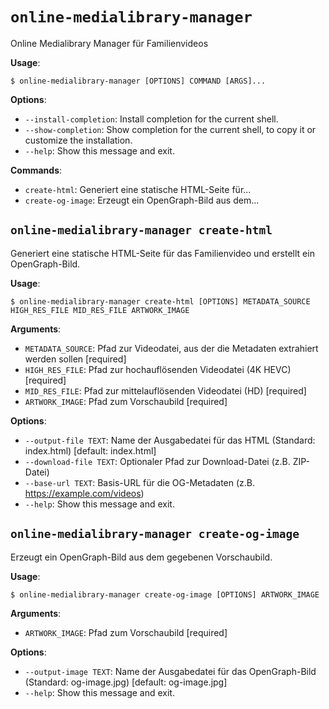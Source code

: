 # `online-medialibrary-manager`

Online Medialibrary Manager für Familienvideos

**Usage**:

```console
$ online-medialibrary-manager [OPTIONS] COMMAND [ARGS]...
```

**Options**:

* `--install-completion`: Install completion for the current shell.
* `--show-completion`: Show completion for the current shell, to copy it or customize the installation.
* `--help`: Show this message and exit.

**Commands**:

* `create-html`: Generiert eine statische HTML-Seite für...
* `create-og-image`: Erzeugt ein OpenGraph-Bild aus dem...

## `online-medialibrary-manager create-html`

Generiert eine statische HTML-Seite für das Familienvideo und erstellt ein OpenGraph-Bild.

**Usage**:

```console
$ online-medialibrary-manager create-html [OPTIONS] METADATA_SOURCE HIGH_RES_FILE MID_RES_FILE ARTWORK_IMAGE
```

**Arguments**:

* `METADATA_SOURCE`: Pfad zur Videodatei, aus der die Metadaten extrahiert werden sollen  [required]
* `HIGH_RES_FILE`: Pfad zur hochauflösenden Videodatei (4K HEVC)  [required]
* `MID_RES_FILE`: Pfad zur mittelauflösenden Videodatei (HD)  [required]
* `ARTWORK_IMAGE`: Pfad zum Vorschaubild  [required]

**Options**:

* `--output-file TEXT`: Name der Ausgabedatei für das HTML (Standard: index.html)  [default: index.html]
* `--download-file TEXT`: Optionaler Pfad zur Download-Datei (z.B. ZIP-Datei)
* `--base-url TEXT`: Basis-URL für die OG-Metadaten (z.B. https://example.com/videos)
* `--help`: Show this message and exit.

## `online-medialibrary-manager create-og-image`

Erzeugt ein OpenGraph-Bild aus dem gegebenen Vorschaubild.

**Usage**:

```console
$ online-medialibrary-manager create-og-image [OPTIONS] ARTWORK_IMAGE
```

**Arguments**:

* `ARTWORK_IMAGE`: Pfad zum Vorschaubild  [required]

**Options**:

* `--output-image TEXT`: Name der Ausgabedatei für das OpenGraph-Bild (Standard: og-image.jpg)  [default: og-image.jpg]
* `--help`: Show this message and exit.
